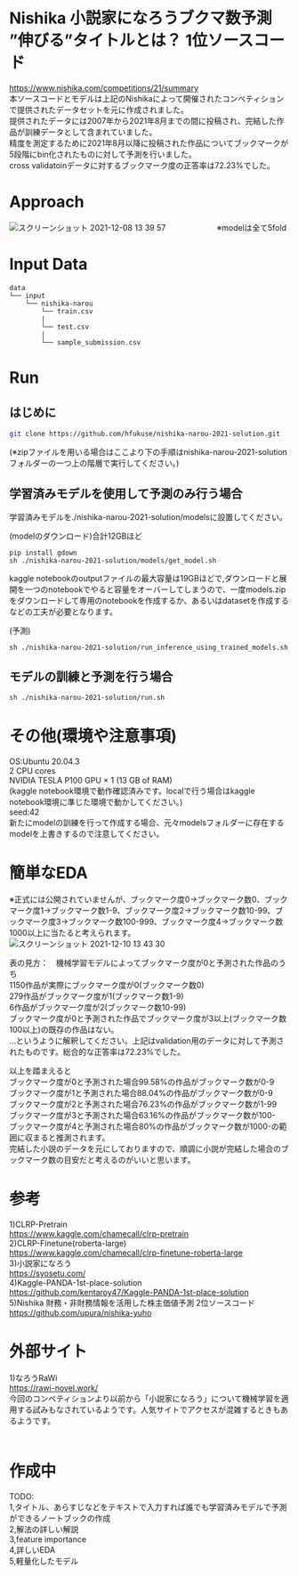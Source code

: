 # Nishika 小説家になろうブクマ数予測 ”伸びる”タイトルとは？ 1位ソースコード
https://www.nishika.com/competitions/21/summary  
本ソースコードとモデルは上記のNishikaによって開催されたコンペティションで提供されたデータセットを元に作成されました。  
提供されたデータには2007年から2021年8月までの間に投稿され、完結した作品が訓練データとして含まれていました。  
精度を測定するために2021年8月以降に投稿された作品についてブックマークが5段階にbin化されたものに対して予測を行いました。  
cross validatoinデータに対するブックマーク度の正答率は72.23%でした。  

# Approach  
![スクリーンショット 2021-12-08 13 39 57](https://user-images.githubusercontent.com/61064493/145149949-e105ff33-a635-4ea4-b198-aee2ac775e67.png)　　
　　
　　※modelは全て5fold
# Input Data  
```
data
└── input
    └── nishika-narou
        └── train.csv
        |
        └── test.csv
        |
        └── sample_submission.csv
```

# Run  
## はじめに  
```bash
git clone https://github.com/hfukuse/nishika-narou-2021-solution.git
```
(※zipファイルを用いる場合はここより下の手順はnishika-narou-2021-solutionフォルダーの一つ上の階層で実行してください。)

## 学習済みモデルを使用して予測のみ行う場合  
学習済みモデルを./nishika-narou-2021-solution/modelsに設置してください。  
  
(modelのダウンロード)合計12GBほど  
```
pip install gdown
sh ./nishika-narou-2021-solution/models/get_model.sh
```  
kaggle notebookのoutputファイルの最大容量は19GBほどで,ダウンロードと展開を一つのnotebookでやると容量をオーバーしてしまうので、一度models.zipをダウンロードして専用のnotebookを作成するか、あるいはdatasetを作成するなどの工夫が必要となります。  
  
(予測)  
```
sh ./nishika-narou-2021-solution/run_inference_using_trained_models.sh
```
  
## モデルの訓練と予測を行う場合  
```bash
sh ./nishika-narou-2021-solution/run.sh
```
  
# その他(環境や注意事項)
OS:Ubuntu 20.04.3    
2 CPU cores  
NVIDIA TESLA P100 GPU × 1 (13 GB of RAM)  
(kaggle notebook環境で動作確認済みです。localで行う場合はkaggle notebook環境に準じた環境で動かしてください。)  
seed:42  
新たにmodelの訓練を行って作成する場合、元々modelsフォルダーに存在するmodelを上書きするので注意してください。  
# 簡単なEDA  
※正式には公開されていませんが、ブックマーク度0→ブックマーク数0、ブックマーク度1→ブックマーク数1-9、ブックマーク度2→ブックマーク数10-99、ブックマーク度3→ブックマーク数100-999、ブックマーク度4→ブックマーク数1000以上に当たると考えられます。  
![スクリーンショット 2021-12-10 13 43 30](https://user-images.githubusercontent.com/61064493/145518508-433ebb61-3997-475a-9271-2deac73fee36.png)  
  
表の見方：　機械学習モデルによってブックマーク度が0と予測された作品のうち  
1150作品が実際にブックマーク度が0(ブックマーク数0)  
279作品がブックマーク度が1(ブックマーク数1-9)  
6作品がブックマーク度が2(ブックマーク数10-99)  
ブックマーク度が0と予測された作品でブックマーク度が3以上(ブックマーク数100以上)の既存の作品はない。  
...というように解釈してください。上記はvalidation用のデータに対して予測されたものです。総合的な正答率は72.23%でした。  
  
以上を踏まえると  
ブックマーク度が0と予測された場合99.58%の作品がブックマーク数が0-9  
ブックマーク度が1と予測された場合88.04%の作品がブックマーク数が0-9  
ブックマーク度が2と予測された場合76.23%の作品がブックマーク数が1-99  
ブックマーク度が3と予測された場合63.16%の作品がブックマーク数が100-  
ブックマーク度が4と予測された場合80%の作品がブックマーク数が1000-の範囲に収まると推測されます。  
完結した小説のデータを元にしておりますので、順調に小説が完結した場合のブックマーク数の目安だと考えるのがいいと思います。  

# 参考  
1)CLRP-Pretrain  
https://www.kaggle.com/chamecall/clrp-pretrain  
2)CLRP-Finetune(roberta-large)  
https://www.kaggle.com/chamecall/clrp-finetune-roberta-large  
3)小説家になろう  
https://syosetu.com/  
4)Kaggle-PANDA-1st-place-solution  
https://github.com/kentaroy47/Kaggle-PANDA-1st-place-solution  
5)Nishika 財務・非財務情報を活用した株主価値予測 2位ソースコード  
https://github.com/upura/nishika-yuho  

# 外部サイト  
1)なろうRaWi  
https://rawi-novel.work/  
今回のコンペティションより以前から「小説家になろう」について機械学習を適用する試みもなされているようです。人気サイトでアクセスが混雑するときもあるようです。  
　　
# 作成中
TODO:  
1,タイトル、あらすじなどをテキストで入力すれば誰でも学習済みモデルで予測ができるノートブックの作成  
2,解法の詳しい解説  
3,feature importance  
4,詳しいEDA  
5,軽量化したモデル  
